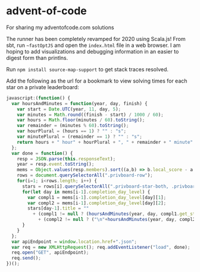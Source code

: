 # advent-of-code
For sharing my adventofcode.com solutions

The runner has been completely revamped for 2020 using Scala.js! From sbt, run
`~fastOptJS` and open the `index.html` file in a web browser. I am hoping to
add visualizations and debugging information in an easier to digest form than printlns.

Run `npm install source-map-support` to get stack traces resolved.

Add the following as the url for a bookmark to view solving times for each star on a private leaderboard:

```javascript
javascript:(function() {
  var hoursAndMinutes = function(year, day, finish) {
    var start = Date.UTC(year, 11, day, 5);
    var minutes = Math.round((finish - start) / 1000 / 60);
    var hours = Math.floor(minutes / 60).toString();
    var remainder = (minutes % 60).toString();
    var hourPlural = (hours == 1) ? "" : "s";
    var minutePlural = (remainder == 1) ? "" : "s";
    return hours + " hour" + hourPlural + ", " + remainder + " minute" + minutePlural;
  };
  var done = function() {
    resp = JSON.parse(this.responseText);
    year = resp.event.toString();
    mems = Object.values(resp.members).sort((a,b) => b.local_score - a.local_score);
    rows = document.querySelectorAll(".privboard-row");
    for(i=1; i<rows.length; i++) {
      stars = rows[i].querySelectorAll(".privboard-star-both, .privboard-star-firstonly, .privboard-star-unlocked");
      for(let day in mems[i-1].completion_day_level) {
        var compl1 = mems[i-1].completion_day_level[day][1];
        var compl2 = mems[i-1].completion_day_level[day][2];
        stars[day-1].title = ""
          + (compl1 != null ? (hoursAndMinutes(year, day, compl1.get_star_ts*1000)) : "")
            + (compl2 != null ? ("\n"+hoursAndMinutes(year, day, compl2.get_star_ts*1000)) : "");
      }
    }
  };
  var apiEndpoint = window.location.href+".json";
  var req = new XMLHttpRequest(); req.addEventListener("load", done);
  req.open("GET", apiEndpoint);
  req.send();
})();
```

